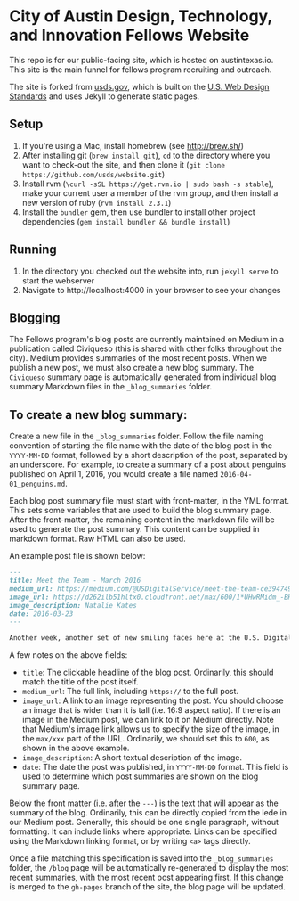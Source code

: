 City of Austin Design, Technology, and Innovation Fellows Website
==========================

This repo is for our public-facing site, which is hosted on austintexas.io.  This site is the main funnel for fellows program recruiting and outreach.

The site is forked from [usds.gov](https://usds.gov), which is built on the [U.S. Web Design Standards](https://playbook.cio.gov/designstandards/) and uses Jekyll to generate static pages.

Setup
---
1. If you're using a Mac, install homebrew (see http://brew.sh/)
2. After installing git (`brew install git`), `cd` to the directory where you want to check-out the site, and then clone it (`git clone https://github.com/usds/website.git`)
3. Install rvm (`\curl -sSL https://get.rvm.io | sudo bash -s stable`), make your current user a member of the rvm group, and then install a new version of ruby (`rvm install 2.3.1`)
4. Install the `bundler` gem, then use bundler to install other project dependencies (`gem install bundler && bundle install`)

Running
---
1. In the directory you checked out the website into, run `jekyll serve` to start the webserver
2. Navigate to http://localhost:4000 in your browser to see your changes

Blogging
---
The Fellows program's blog posts are currently maintained on Medium in a publication called Civiqueso (this is shared with other folks throughout the city). Medium provides summaries of the most recent posts. When we publish a new post, we must also create a new blog summary. The `Civiqueso` summary page is automatically generated from individual blog summary Markdown files in the `_blog_summaries` folder.

To create a new blog summary:
----

Create a new file in the `_blog_summaries` folder. Follow the file naming convention of starting the file name with the date of the blog post in the `YYYY-MM-DD` format, followed by a short description of the post, separated by an underscore. For example, to create a summary of a post about penguins published on April 1, 2016, you would create a file named `2016-04-01_penguins.md`.

Each blog post summary file must start with front-matter, in the YML format. This sets some variables that are used to build the blog summary page. After the front-matter, the remaining content in the markdown file will be used to generate the post summary. This content can be supplied in markdown format. Raw HTML can also be used.

An example post file is shown below:

```markdown
---
title: Meet the Team - March 2016
medium_url: https://medium.com/@USDigitalService/meet-the-team-ce394749a771
image_url: https://d262ilb51hltx0.cloudfront.net/max/600/1*UHwRMidm_-BHCOfycUvtPA.jpeg
image_description: Natalie Kates
date: 2016-03-23
---

Another week, another set of new smiling faces here at the U.S. Digital Service. This edition of “Meet the Team” adds a new twist. Fresh recruits shared their answers to a few question from the famous [Proust Questionnaire](https://en.wikipedia.org/wiki/Proust_Questionnaire). We know, we’re really earning that “Peace Corps for nerds” nickname.

```

A few notes on the above fields:

- `title`: The clickable headline of the blog post. Ordinarily, this should match the title of the post itself.
- `medium_url`: The full link, including `https://` to the full post.
- `image_url`: A link to an image representing the post. You should choose an image that is wider than it is tall (i.e. 16:9 aspect ratio). If there is an image in the Medium post, we can link to it on Medium directly. Note that Medium's image link allows us to specify the size of the image, in the `max/xxx` part of the URL. Ordinarily, we should set this to `600`, as shown in the above example.
- `image_description`: A short textual description of the image.
- `date`: The date the post was published, in `YYYY-MM-DD` format. This field is used to determine which post summaries are shown on the blog summary page.

Below the front matter (i.e. after the `---`) is the text that will appear as the summary of the blog. Ordinarily, this can be directly copied from the lede in our Medium post. Generally, this should be one single paragraph, without formatting. It can include links where appropriate. Links can be specified using the Markdown linking format, or by writing `<a>` tags directly.

Once a file matching this specification is saved into the `_blog_summaries` folder, the `/blog` page will be automatically re-generated to display the most recent summaries, with the most recent post appearing first. If this change is merged to the `gh-pages` branch of the site, the blog page will be updated.
